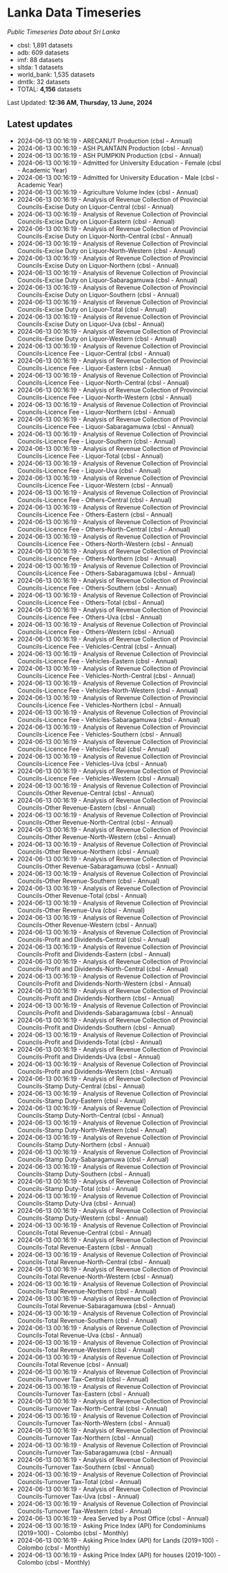 # Lanka Data Timeseries
*Public Timeseries Data about Sri Lanka*

* cbsl: 1,891 datasets
* adb: 609 datasets
* imf: 88 datasets
* sltda: 1 datasets
* world_bank: 1,535 datasets
* dmtlk: 32 datasets
* TOTAL: **4,156** datasets

Last Updated: **12:36 AM, Thursday, 13 June, 2024**

## Latest updates

* 2024-06-13 00:16:19 - ARECANUT Production (cbsl - Annual)
* 2024-06-13 00:16:19 - ASH PLANTAIN Production (cbsl - Annual)
* 2024-06-13 00:16:19 - ASH PUMPKIN Production (cbsl - Annual)
* 2024-06-13 00:16:19 - Admitted for University Education - Female (cbsl - Academic Year)
* 2024-06-13 00:16:19 - Admitted for University Education - Male (cbsl - Academic Year)
* 2024-06-13 00:16:19 - Agriculture Volume Index (cbsl - Annual)
* 2024-06-13 00:16:19 - Analysis of Revenue Collection of Provincial Councils-Excise Duty on Liquor-Central (cbsl - Annual)
* 2024-06-13 00:16:19 - Analysis of Revenue Collection of Provincial Councils-Excise Duty on Liquor-Eastern (cbsl - Annual)
* 2024-06-13 00:16:19 - Analysis of Revenue Collection of Provincial Councils-Excise Duty on Liquor-North-Central (cbsl - Annual)
* 2024-06-13 00:16:19 - Analysis of Revenue Collection of Provincial Councils-Excise Duty on Liquor-North-Western (cbsl - Annual)
* 2024-06-13 00:16:19 - Analysis of Revenue Collection of Provincial Councils-Excise Duty on Liquor-Northern (cbsl - Annual)
* 2024-06-13 00:16:19 - Analysis of Revenue Collection of Provincial Councils-Excise Duty on Liquor-Sabaragamuwa (cbsl - Annual)
* 2024-06-13 00:16:19 - Analysis of Revenue Collection of Provincial Councils-Excise Duty on Liquor-Southern (cbsl - Annual)
* 2024-06-13 00:16:19 - Analysis of Revenue Collection of Provincial Councils-Excise Duty on Liquor-Total (cbsl - Annual)
* 2024-06-13 00:16:19 - Analysis of Revenue Collection of Provincial Councils-Excise Duty on Liquor-Uva (cbsl - Annual)
* 2024-06-13 00:16:19 - Analysis of Revenue Collection of Provincial Councils-Excise Duty on Liquor-Western (cbsl - Annual)
* 2024-06-13 00:16:19 - Analysis of Revenue Collection of Provincial Councils-Licence Fee - Liquor-Central (cbsl - Annual)
* 2024-06-13 00:16:19 - Analysis of Revenue Collection of Provincial Councils-Licence Fee - Liquor-Eastern (cbsl - Annual)
* 2024-06-13 00:16:19 - Analysis of Revenue Collection of Provincial Councils-Licence Fee - Liquor-North-Central (cbsl - Annual)
* 2024-06-13 00:16:19 - Analysis of Revenue Collection of Provincial Councils-Licence Fee - Liquor-North-Western (cbsl - Annual)
* 2024-06-13 00:16:19 - Analysis of Revenue Collection of Provincial Councils-Licence Fee - Liquor-Northern (cbsl - Annual)
* 2024-06-13 00:16:19 - Analysis of Revenue Collection of Provincial Councils-Licence Fee - Liquor-Sabaragamuwa (cbsl - Annual)
* 2024-06-13 00:16:19 - Analysis of Revenue Collection of Provincial Councils-Licence Fee - Liquor-Southern (cbsl - Annual)
* 2024-06-13 00:16:19 - Analysis of Revenue Collection of Provincial Councils-Licence Fee - Liquor-Total (cbsl - Annual)
* 2024-06-13 00:16:19 - Analysis of Revenue Collection of Provincial Councils-Licence Fee - Liquor-Uva (cbsl - Annual)
* 2024-06-13 00:16:19 - Analysis of Revenue Collection of Provincial Councils-Licence Fee - Liquor-Western (cbsl - Annual)
* 2024-06-13 00:16:19 - Analysis of Revenue Collection of Provincial Councils-Licence Fee - Others-Central (cbsl - Annual)
* 2024-06-13 00:16:19 - Analysis of Revenue Collection of Provincial Councils-Licence Fee - Others-Eastern (cbsl - Annual)
* 2024-06-13 00:16:19 - Analysis of Revenue Collection of Provincial Councils-Licence Fee - Others-North-Central (cbsl - Annual)
* 2024-06-13 00:16:19 - Analysis of Revenue Collection of Provincial Councils-Licence Fee - Others-North-Western (cbsl - Annual)
* 2024-06-13 00:16:19 - Analysis of Revenue Collection of Provincial Councils-Licence Fee - Others-Northern (cbsl - Annual)
* 2024-06-13 00:16:19 - Analysis of Revenue Collection of Provincial Councils-Licence Fee - Others-Sabaragamuwa (cbsl - Annual)
* 2024-06-13 00:16:19 - Analysis of Revenue Collection of Provincial Councils-Licence Fee - Others-Southern (cbsl - Annual)
* 2024-06-13 00:16:19 - Analysis of Revenue Collection of Provincial Councils-Licence Fee - Others-Total (cbsl - Annual)
* 2024-06-13 00:16:19 - Analysis of Revenue Collection of Provincial Councils-Licence Fee - Others-Uva (cbsl - Annual)
* 2024-06-13 00:16:19 - Analysis of Revenue Collection of Provincial Councils-Licence Fee - Others-Western (cbsl - Annual)
* 2024-06-13 00:16:19 - Analysis of Revenue Collection of Provincial Councils-Licence Fee - Vehicles-Central (cbsl - Annual)
* 2024-06-13 00:16:19 - Analysis of Revenue Collection of Provincial Councils-Licence Fee - Vehicles-Eastern (cbsl - Annual)
* 2024-06-13 00:16:19 - Analysis of Revenue Collection of Provincial Councils-Licence Fee - Vehicles-North-Central (cbsl - Annual)
* 2024-06-13 00:16:19 - Analysis of Revenue Collection of Provincial Councils-Licence Fee - Vehicles-North-Western (cbsl - Annual)
* 2024-06-13 00:16:19 - Analysis of Revenue Collection of Provincial Councils-Licence Fee - Vehicles-Northern (cbsl - Annual)
* 2024-06-13 00:16:19 - Analysis of Revenue Collection of Provincial Councils-Licence Fee - Vehicles-Sabaragamuwa (cbsl - Annual)
* 2024-06-13 00:16:19 - Analysis of Revenue Collection of Provincial Councils-Licence Fee - Vehicles-Southern (cbsl - Annual)
* 2024-06-13 00:16:19 - Analysis of Revenue Collection of Provincial Councils-Licence Fee - Vehicles-Total (cbsl - Annual)
* 2024-06-13 00:16:19 - Analysis of Revenue Collection of Provincial Councils-Licence Fee - Vehicles-Uva (cbsl - Annual)
* 2024-06-13 00:16:19 - Analysis of Revenue Collection of Provincial Councils-Licence Fee - Vehicles-Western (cbsl - Annual)
* 2024-06-13 00:16:19 - Analysis of Revenue Collection of Provincial Councils-Other Revenue-Central (cbsl - Annual)
* 2024-06-13 00:16:19 - Analysis of Revenue Collection of Provincial Councils-Other Revenue-Eastern (cbsl - Annual)
* 2024-06-13 00:16:19 - Analysis of Revenue Collection of Provincial Councils-Other Revenue-North-Central (cbsl - Annual)
* 2024-06-13 00:16:19 - Analysis of Revenue Collection of Provincial Councils-Other Revenue-North-Western (cbsl - Annual)
* 2024-06-13 00:16:19 - Analysis of Revenue Collection of Provincial Councils-Other Revenue-Northern (cbsl - Annual)
* 2024-06-13 00:16:19 - Analysis of Revenue Collection of Provincial Councils-Other Revenue-Sabaragamuwa (cbsl - Annual)
* 2024-06-13 00:16:19 - Analysis of Revenue Collection of Provincial Councils-Other Revenue-Southern (cbsl - Annual)
* 2024-06-13 00:16:19 - Analysis of Revenue Collection of Provincial Councils-Other Revenue-Total (cbsl - Annual)
* 2024-06-13 00:16:19 - Analysis of Revenue Collection of Provincial Councils-Other Revenue-Uva (cbsl - Annual)
* 2024-06-13 00:16:19 - Analysis of Revenue Collection of Provincial Councils-Other Revenue-Western (cbsl - Annual)
* 2024-06-13 00:16:19 - Analysis of Revenue Collection of Provincial Councils-Profit and Dividends-Central (cbsl - Annual)
* 2024-06-13 00:16:19 - Analysis of Revenue Collection of Provincial Councils-Profit and Dividends-Eastern (cbsl - Annual)
* 2024-06-13 00:16:19 - Analysis of Revenue Collection of Provincial Councils-Profit and Dividends-North-Central (cbsl - Annual)
* 2024-06-13 00:16:19 - Analysis of Revenue Collection of Provincial Councils-Profit and Dividends-North-Western (cbsl - Annual)
* 2024-06-13 00:16:19 - Analysis of Revenue Collection of Provincial Councils-Profit and Dividends-Northern (cbsl - Annual)
* 2024-06-13 00:16:19 - Analysis of Revenue Collection of Provincial Councils-Profit and Dividends-Sabaragamuwa (cbsl - Annual)
* 2024-06-13 00:16:19 - Analysis of Revenue Collection of Provincial Councils-Profit and Dividends-Southern (cbsl - Annual)
* 2024-06-13 00:16:19 - Analysis of Revenue Collection of Provincial Councils-Profit and Dividends-Total (cbsl - Annual)
* 2024-06-13 00:16:19 - Analysis of Revenue Collection of Provincial Councils-Profit and Dividends-Uva (cbsl - Annual)
* 2024-06-13 00:16:19 - Analysis of Revenue Collection of Provincial Councils-Profit and Dividends-Western (cbsl - Annual)
* 2024-06-13 00:16:19 - Analysis of Revenue Collection of Provincial Councils-Stamp Duty-Central (cbsl - Annual)
* 2024-06-13 00:16:19 - Analysis of Revenue Collection of Provincial Councils-Stamp Duty-Eastern (cbsl - Annual)
* 2024-06-13 00:16:19 - Analysis of Revenue Collection of Provincial Councils-Stamp Duty-North-Central (cbsl - Annual)
* 2024-06-13 00:16:19 - Analysis of Revenue Collection of Provincial Councils-Stamp Duty-North-Western (cbsl - Annual)
* 2024-06-13 00:16:19 - Analysis of Revenue Collection of Provincial Councils-Stamp Duty-Northern (cbsl - Annual)
* 2024-06-13 00:16:19 - Analysis of Revenue Collection of Provincial Councils-Stamp Duty-Sabaragamuwa (cbsl - Annual)
* 2024-06-13 00:16:19 - Analysis of Revenue Collection of Provincial Councils-Stamp Duty-Southern (cbsl - Annual)
* 2024-06-13 00:16:19 - Analysis of Revenue Collection of Provincial Councils-Stamp Duty-Total (cbsl - Annual)
* 2024-06-13 00:16:19 - Analysis of Revenue Collection of Provincial Councils-Stamp Duty-Uva (cbsl - Annual)
* 2024-06-13 00:16:19 - Analysis of Revenue Collection of Provincial Councils-Stamp Duty-Western (cbsl - Annual)
* 2024-06-13 00:16:19 - Analysis of Revenue Collection of Provincial Councils-Total Revenue-Central (cbsl - Annual)
* 2024-06-13 00:16:19 - Analysis of Revenue Collection of Provincial Councils-Total Revenue-Eastern (cbsl - Annual)
* 2024-06-13 00:16:19 - Analysis of Revenue Collection of Provincial Councils-Total Revenue-North-Central (cbsl - Annual)
* 2024-06-13 00:16:19 - Analysis of Revenue Collection of Provincial Councils-Total Revenue-North-Western (cbsl - Annual)
* 2024-06-13 00:16:19 - Analysis of Revenue Collection of Provincial Councils-Total Revenue-Northern (cbsl - Annual)
* 2024-06-13 00:16:19 - Analysis of Revenue Collection of Provincial Councils-Total Revenue-Sabaragamuwa (cbsl - Annual)
* 2024-06-13 00:16:19 - Analysis of Revenue Collection of Provincial Councils-Total Revenue-Southern (cbsl - Annual)
* 2024-06-13 00:16:19 - Analysis of Revenue Collection of Provincial Councils-Total Revenue-Uva (cbsl - Annual)
* 2024-06-13 00:16:19 - Analysis of Revenue Collection of Provincial Councils-Total Revenue-Western (cbsl - Annual)
* 2024-06-13 00:16:19 - Analysis of Revenue Collection of Provincial Councils-Total Revenue (cbsl - Annual)
* 2024-06-13 00:16:19 - Analysis of Revenue Collection of Provincial Councils-Turnover Tax-Central (cbsl - Annual)
* 2024-06-13 00:16:19 - Analysis of Revenue Collection of Provincial Councils-Turnover Tax-Eastern (cbsl - Annual)
* 2024-06-13 00:16:19 - Analysis of Revenue Collection of Provincial Councils-Turnover Tax-North-Central (cbsl - Annual)
* 2024-06-13 00:16:19 - Analysis of Revenue Collection of Provincial Councils-Turnover Tax-North-Western (cbsl - Annual)
* 2024-06-13 00:16:19 - Analysis of Revenue Collection of Provincial Councils-Turnover Tax-Northern (cbsl - Annual)
* 2024-06-13 00:16:19 - Analysis of Revenue Collection of Provincial Councils-Turnover Tax-Sabaragamuwa (cbsl - Annual)
* 2024-06-13 00:16:19 - Analysis of Revenue Collection of Provincial Councils-Turnover Tax-Southern (cbsl - Annual)
* 2024-06-13 00:16:19 - Analysis of Revenue Collection of Provincial Councils-Turnover Tax-Total (cbsl - Annual)
* 2024-06-13 00:16:19 - Analysis of Revenue Collection of Provincial Councils-Turnover Tax-Uva (cbsl - Annual)
* 2024-06-13 00:16:19 - Analysis of Revenue Collection of Provincial Councils-Turnover Tax-Western (cbsl - Annual)
* 2024-06-13 00:16:19 - Area Served by a Post Office (cbsl - Annual)
* 2024-06-13 00:16:19 - Asking Price Index (API) for Condominiums (2019=100) - Colombo (cbsl - Monthly)
* 2024-06-13 00:16:19 - Asking Price Index (API) for Lands (2019=100) - Colombo (cbsl - Monthly)
* 2024-06-13 00:16:19 - Asking Price Index (API) for houses (2019-100) - Colombo (cbsl - Monthly)